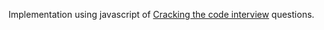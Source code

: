 Implementation using javascript of [Cracking the code interview](https://www.amazon.com.br/Cracking-Coding-Interview-Programming-Questions/dp/0984782850) questions.
